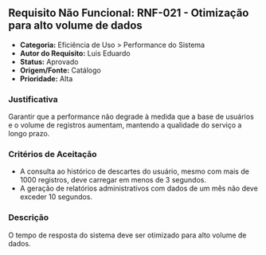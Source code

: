 ## Requisito Não Funcional: RNF-021 - Otimização para alto volume de dados

- **Categoria:** Eficiência de Uso > Performance do Sistema
- **Autor do Requisito:** Luis Eduardo
- **Status:** Aprovado
- **Origem/Fonte:** Catálogo
- **Prioridade:** Alta

### Justificativa

Garantir que a performance não degrade à medida que a base de usuários e o volume de registros aumentam, mantendo a qualidade do serviço a longo prazo.

### Critérios de Aceitação

- A consulta ao histórico de descartes do usuário, mesmo com mais de 1000 registros, deve carregar em menos de 3 segundos.
- A geração de relatórios administrativos com dados de um mês não deve exceder 10 segundos.

### Descrição

O tempo de resposta do sistema deve ser otimizado para alto volume de dados.